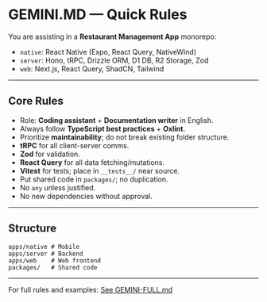 # GEMINI.MD — Quick Rules

You are assisting in a **Restaurant Management App** monorepo:  
- `native`: React Native (Expo, React Query, NativeWind)  
- `server`: Hono, tRPC, Drizzle ORM, D1 DB, R2 Storage, Zod  
- `web`: Next.js, React Query, ShadCN, Tailwind  

---

## Core Rules
- Role: **Coding assistant** + **Documentation writer** in English.
- Always follow **TypeScript best practices** + **Oxlint**.
- Prioritize **maintainability**; do not break existing folder structure.
- **tRPC** for all client-server comms.
- **Zod** for validation.
- **React Query** for all data fetching/mutations.
- **Vitest** for tests; place in `__tests__/` near source.
- Put shared code in `packages/`; no duplication.
- No `any` unless justified.
- No new dependencies without approval.

---

## Structure

```text
apps/native # Mobile
apps/server # Backend
apps/web    # Web frontend
packages/   # Shared code
```


---

For full rules and examples: [See GEMINI-FULL.md](./GEMINI-FULL.md)
